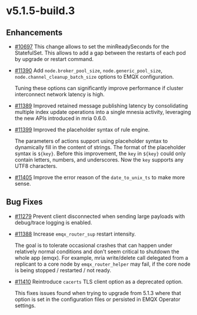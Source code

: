 # v5.1.5-build.3

## Enhancements

- [#10697](https://github.com/emqx/emqx/pull/10697) This change allows to set the minReadySeconds for the StatefulSet. This allows to add a gap between the restarts of each pod by upgrade or restart command.

- [#11390](https://github.com/emqx/emqx/pull/11390) Add `node.broker_pool_size`, `node.generic_pool_size`, `node.channel_cleanup_batch_size` options to EMQX configuration.

  Tuning these options can significantly improve performance if cluster interconnect network latency is high.

- [#11389](https://github.com/emqx/emqx/pull/11389) Improved retained message publishing latency by consolidating multiple index update operations into a single mnesia activity, leveraging the new APIs introduced in mria 0.6.0.

- [#11399](https://github.com/emqx/emqx/pull/11399) Improved the placeholder syntax of rule engine.

  The parameters of actions support using placeholder syntax to
  dynamically fill in the content of strings. The format of the
  placeholder syntax is `${key}`.
  Before this improvement, the `key` in `${key}` could only contain
  letters, numbers, and underscores. Now the `key` supports any UTF8
  characters.

- [#11405](https://github.com/emqx/emqx/pull/11405) Improve the error reason of the `date_to_unix_ts` to make more sense.

## Bug Fixes

- [#11279](https://github.com/emqx/emqx/pull/11279) Prevent client disconnected when sending large payloads with debug/trace logging is enabled.

- [#11388](https://github.com/emqx/emqx/pull/11388) Increase `emqx_router_sup` restart intensity.

  The goal is to tolerate occasional crashes that can happen under relatively normal conditions
  and don't seem critical to shutdown the whole app (emqx).
  For example, mria write/delete call delegated from a replicant to a core node by `emqx_router_helper` may fail,
  if the core node is being stopped / restarted / not ready.

- [#11410](https://github.com/emqx/emqx/pull/11410) Reintroduce `cacerts` TLS client option as a deprecated option.

  This fixes issues found when trying to upgrade from 5.1.3 where that option is set in the configuration files or persisted in EMQX Operator settings.
